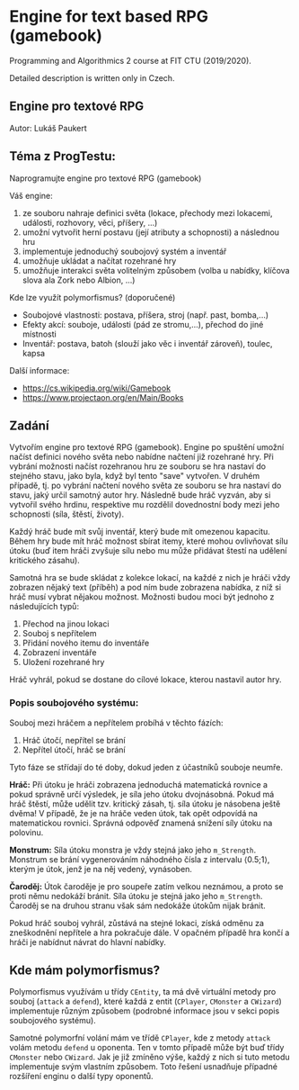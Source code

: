 # Engine for text based RPG (gamebook) 
Programming and Algorithmics 2 course at FIT CTU (2019/2020).

Detailed description is written only in Czech.

## Engine pro textové RPG

Autor: Lukáš Paukert

## Téma z ProgTestu:
Naprogramujte engine pro textové RPG (gamebook)

Váš engine:
1. ze souboru nahraje definici světa (lokace, přechody mezi lokacemi, události, rozhovory, věci, příšery, ...)
2. umožní vytvořit herní postavu (její atributy a schopnosti) a následnou hru
3. implementuje jednoduchý soubojový systém a inventář
4. umožňuje ukládat a načítat rozehrané hry
5. umožňuje interakci světa volitelným způsobem (volba u nabídky, klíčova slova ala Zork nebo Albion, ...)

Kde lze využít polymorfismus? (doporučené)
- Soubojové vlastnosti: postava, příšera, stroj (např. past, bomba,...)
- Efekty akcí: souboje, události (pád ze stromu,...), přechod do jiné místnosti
- Inventář: postava, batoh (slouží jako věc i inventář zároveň), toulec, kapsa

Další informace:
- https://cs.wikipedia.org/wiki/Gamebook
- https://www.projectaon.org/en/Main/Books

## Zadání
Vytvořím engine pro textové RPG (gamebook). Engine po spuštění umožní načíst definici nového světa nebo nabídne načtení již rozehrané hry. Při vybrání možnosti načíst rozehranou hru ze souboru se hra nastaví do stejného stavu, jako byla, když byl tento "save" vytvořen. V druhém případě, tj. po vybrání načtení nového světa ze souboru se hra nastaví do stavu, jaký určil samotný autor hry. Následně bude hráč vyzván, aby si vytvořil svého hrdinu, respektive mu rozdělil dovednostní body mezi jeho schopnosti (síla, štěstí, životy).

Každý hráč bude mít svůj inventář, který bude mít omezenou kapacitu. Během hry bude mít hráč možnost sbírat itemy, které mohou ovlivňovat sílu útoku (buď item hráči zvyšuje sílu nebo mu může přidávat štestí na udělení kritického zásahu).

Samotná hra se bude skládat z kolekce lokací, na každé z nich je hráči vždy zobrazen nějaký text (příběh) a pod ním bude zobrazena nabídka, z níž si hráč musí vybrat nějakou možnost. Možnosti budou moci být jednoho z následujících typů:
1) Přechod na jinou lokaci
2) Souboj s nepřítelem
3) Přidání nového itemu do inventáře
4) Zobrazení inventáře
5) Uložení rozehrané hry

Hráč vyhrál, pokud se dostane do cílové lokace, kterou nastavil autor hry.

### Popis soubojového systému:
Souboj mezi hráčem a nepřítelem probíhá v těchto fázích:
1) Hráč útočí, nepřítel se brání
2) Nepřítel útočí, hráč se brání

Tyto fáze se střídají do té doby, dokud jeden z účastníků souboje neumře.

**Hráč:**
Při útoku je hráči zobrazena jednoduchá matematická rovnice a pokud správně určí výsledek, je síla jeho útoku dvojnásobná. Pokud má hráč štěstí, může udělit tzv. kritický zásah, tj. síla útoku je násobena ještě dvěma! V případě, že je na hráče veden útok, tak opět odpovídá na matematickou rovnici. Správná odpověď znamená snížení síly útoku na polovinu.

**Monstrum:**
Síla útoku monstra je vždy stejná jako jeho `m_Strength`. Monstrum se brání vygenerováním náhodného čísla z intervalu ⟨0.5;1⟩, kterým je útok, jenž je na něj vedený, vynásoben. 

**Čaroděj:**
Útok čaroděje je pro soupeře zatím velkou neznámou, a proto se proti němu nedokáží bránit. Síla útoku je stejná jako jeho `m_Strength`. Čaroděj se na druhou stranu však sám nedokáže útokům nijak bránit.

Pokud hráč souboj vyhrál, zůstává na stejné lokaci, získá odměnu za zneškodnění nepřítele a hra pokračuje dále. V opačném případě hra končí a hráči je nabídnut návrat do hlavní nabídky.

## Kde mám polymorfismus?
Polymorfismus využívám u třídy `CEntity`, ta má dvě virtuální metody pro souboj (`attack` a `defend`), které každá z entit (`CPlayer`, `CMonster` a `CWizard`) implementuje různým způsobem (podrobné informace jsou v sekci popis soubojového systému).

Samotné polymorfní volání mám ve třídě `CPlayer`, kde z metody `attack` volám metodu `defend` u oponenta. Ten v tomto případě může být buď třídy `CMonster` nebo `CWizard`. Jak je již zmíněno výše, každý z nich si tuto metodu implementuje svým vlastním způsobem. Toto řešení usnadňuje případné rozšíření enginu o další typy oponentů.
